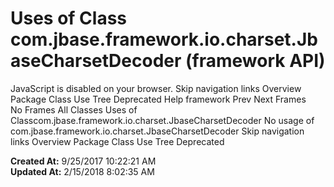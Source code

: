 # Uses of Class com.jbase.framework.io.charset.JbaseCharsetDecoder (framework   API)

JavaScript is disabled on your browser. Skip navigation links Overview Package Class Use Tree Deprecated Help framework Prev Next Frames No Frames All Classes Uses of Classcom.jbase.framework.io.charset.JbaseCharsetDecoder No usage of com.jbase.framework.io.charset.JbaseCharsetDecoder Skip navigation links Overview Package Class Use Tree Deprecated   

**Created At:** 9/25/2017 10:22:21 AM  
**Updated At:** 2/15/2018 8:02:35 AM  

